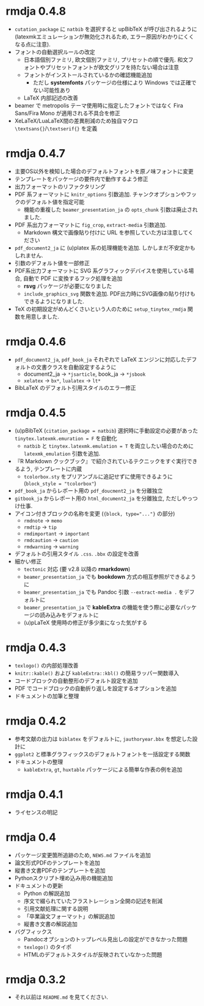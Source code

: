 
# rmdja 0.4.8

-   `cutation_package` に `natbib` を選択すると upBibTeX
    が呼び出されるように (latexmkエミュレーションが無効化されるため,
    エラー原因がわかりにくくなる点に注意).
-   フォントの自動選択ルールの改定
    -   日本語個別ファミリ, 欧文個別ファミリ, プリセットの順で優先.
        和文フォントやプリセットフォントが欧文グリフを持たない場合は注意
    -   フォントがインストールされているかの確認機能追加
        -   ただし **systemfonts** パッケージの仕様により Windows
            では正確でない可能性あり
    -   LaTeX 内部記述の改善
-   beamer で metropolis テーマ使用時に指定したフォントではなく Fira
    Sans/Fira Mono が適用される不具合を修正
-   XeLaTeX/LuaLaTeX間の差異削減のため独自マクロ
    `\textsans{}`/`\textserif{}` を定義

# rmdja 0.4.7

-   主要OS以外を検知した場合のデフォルトフォントを原ノ味フォントに変更
-   テンプレートをパッケージの要件内で動作するよう修正
-   出力フォーマットのリファクタリング
-   PDF 系フォーマットに `knitr_options` 引数追加.
    チャンクオプションやフックのデフォルト値を指定可能
    -   機能の重複した `beamer_presentation_ja` の `opts_chunk`
        引数は廃止されました.
-   PDF 系出力フォーマットに `fig_crop`, `extract-media` 引数追加.
    -   Markdown 構文で画像貼り付けに URL
        を参照していた方は注意してください
-   `pdf_document2_ja` に (u)platex 系の処理機能を追加.
    しかしまだ不安定かもしれません.
-   引数のデフォルト値を一部修正
-   PDF系出力フォーマットに SVG
    系グラフィックデバイスを使用している場合, 自動で PDF
    に変換するフック処理を追加
    -   **rsvg** パッケージが必要になりました
    -   `include_graphics_svg` 関数を追加.
        PDF出力時にSVG画像の貼り付けもできるようになりました.
-   TeX の初期設定がめんどくさいという人のために `setup_tinytex_rmdja`
    関数を用意しました.

# rmdja 0.4.6

-   `pdf_document2_ja`, `pdf_book_ja` それぞれで LaTeX
    エンジンに対応したデフォルトの文書クラスを自動設定するように
    -   document2_ja -> `*jsarticle`, book_ja -> `*jsbook`
    -   `xelatex` -> `bx*`, `lualatex` -> `lt*`
-   BibLaTeX のデフォルト引用スタイルのエラー修正

# rmdja 0.4.5

-   (u)pBibTeX (`citation_package = natbib`)
    選択時に手動設定の必要があった `tinytex.latexmk.emuration = F`
    を自動化
    -   `natbib` と `tinytex.latexmk.emulation = T`
        を両立したい場合のために `latexmk_emulation` 引数を追加.
-   『R Markdown
    クックブック』で紹介されているテクニックをすぐ実行できるよう,
    テンプレートに内蔵
    -   `tcolorbox.sty` をプリアンブルに追記せずに使用できるように
        (`block_style = "tcolorbox"`)
-   `pdf_book_ja` からレポート用の `pdf_doucment2_ja` を分離独立
-   `gitbook_ja` からレポート用の `html_document2_ja` を分離独立,
    ただしやっつけ仕事.
-   アイコン付きブロックの名称を変更 (`{block, type="..."}` の部分)
    -   `rmdnote` -> `memo`
    -   `rmdtip` -> `tip`
    -   `rmdimportant` -> `important`
    -   `rmdcaution` -> `caution`
    -   `rmdwarning` -> `warning`
-   デフォルトの引用スタイル `.css`. `.bbx` の設定を改善
-   細かい修正
    -   `tectonic` 対応 (要 v2.8 以降の **rmarkdown**)
    -   `beamer_presentation_ja` でも **bookdown**
        方式の相互参照ができるように
    -   `beamer_presentation_ja` でも Pandoc 引数 `--extract-media .`
        をデフォルトに
    -   `beamer_presentation_ja` で **kableExtra**
        の機能を使う際に必要なパッケージの読み込みをデフォルトに
    -   (u)pLaTeX 使用時の修正が多少楽になった気がする

# rmdja 0.4.3

-   `texlogo()` の内部処理改善
-   `knitr::kable()` および `kableExtra::kbl()` の簡易ラッパー関数導入
-   コードブロックの自動整形のデフォルト設定を追加
-   PDF でコードブロックの自動折り返しを設定するオプションを追加
-   ドキュメントの加筆と整理

# rmdja 0.4.2

-   参考文献の出力は `biblatex` をデフォルトに, `jauthoryear.bbx`
    を想定した設計に
-   `ggplot2` と標準グラフィックスのデフォルトフォントを一括設定する関数
-   ドキュメントの整理
    -   `kableExtra`, `gt`, `huxtable`
        パッケージによる簡単な作表の例を追加

# rmdja 0.4.1

-   ライセンスの明記

# rmdja 0.4

-   パッケージ変更箇所追跡のため, `NEWS.md` ファイルを追加
-   論文形式PDFのテンプレートを追加
-   縦書き文書PDFのテンプレートを追加
-   Pythonスクリプト埋め込み用の機能追加
-   ドキュメントの更新
    -   Python の解説追加
    -   序文で綴られていたフラストレーション全開の記述を削減
    -   引用文献処理に関する説明
    -   「卒業論文フォーマット」の解説追加
    -   縦書き文書の解説追加
-   バグフィックス
    -   Pandocオプションのトップレベル見出しの設定ができなかった問題
    -   `texlogo()` のタイポ
    -   HTMLのデフォルトスタイルが反映されていなかった問題

# rmdja 0.3.2

-   それ以前は `README.md` を見てください.
